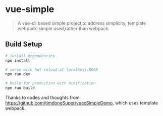 # vue-simple

> A vue-cli based simple project,to address simplicity, template webpack-simple used,rather than webpack.  

## Build Setup

``` bash
# install dependencies
npm install

# serve with hot reload at localhost:8080
npm run dev

# build for production with minification
npm run build
```
Thanks to codes and thoughts from https://github.com/timdongSuper/vuexSimpleDemo, which uses template webpack.

